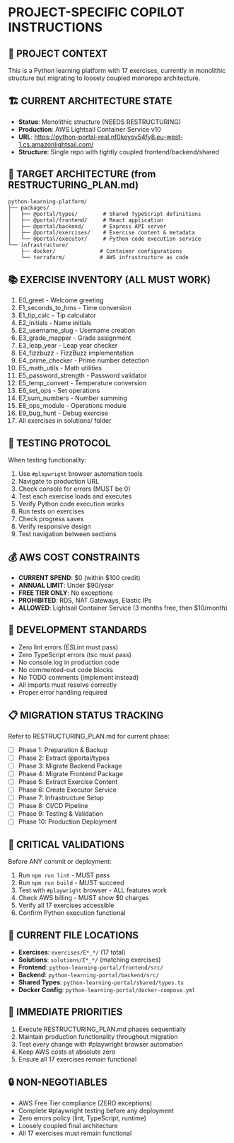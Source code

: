 # PROJECT-SPECIFIC COPILOT INSTRUCTIONS

## 🎯 PROJECT CONTEXT
This is a Python learning platform with 17 exercises, currently in monolithic structure but migrating to loosely coupled monorepo architecture.

## 🏗️ CURRENT ARCHITECTURE STATE
- **Status**: Monolithic structure (NEEDS RESTRUCTURING)
- **Production**: AWS Lightsail Container Service v10
- **URL**: https://python-portal-real.nf0keysv54fy8.eu-west-1.cs.amazonlightsail.com/
- **Structure**: Single repo with tightly coupled frontend/backend/shared

## 🎯 TARGET ARCHITECTURE (from RESTRUCTURING_PLAN.md)
```
python-learning-platform/
├── packages/
│   ├── @portal/types/        # Shared TypeScript definitions
│   ├── @portal/frontend/     # React application
│   ├── @portal/backend/      # Express API server
│   ├── @portal/exercises/    # Exercise content & metadata
│   └── @portal/executor/     # Python code execution service
└── infrastructure/
    ├── docker/              # Container configurations
    └── terraform/           # AWS infrastructure as code
```

## 📚 EXERCISE INVENTORY (ALL MUST WORK)
1. E0_greet - Welcome greeting
2. E1_seconds_to_hms - Time conversion
3. E1_tip_calc - Tip calculator
4. E2_initials - Name initials
5. E2_username_slug - Username creation
6. E3_grade_mapper - Grade assignment
7. E3_leap_year - Leap year checker
8. E4_fizzbuzz - FizzBuzz implementation
9. E4_prime_checker - Prime number detection
10. E5_math_utils - Math utilities
11. E5_password_strength - Password validator
12. E5_temp_convert - Temperature conversion
13. E6_set_ops - Set operations
14. E7_sum_numbers - Number summing
15. E8_ops_module - Operations module
16. E9_bug_hunt - Debug exercise
17. All exercises in solutions/ folder

## 🧪 TESTING PROTOCOL
When testing functionality:
1. Use `#playwright` browser automation tools
2. Navigate to production URL
3. Check console for errors (MUST be 0)
4. Test each exercise loads and executes
5. Verify Python code execution works
6. Run tests on exercises
7. Check progress saves
8. Verify responsive design
9. Test navigation between sections

## 💰 AWS COST CONSTRAINTS
- **CURRENT SPEND**: $0 (within $100 credit)
- **ANNUAL LIMIT**: Under $90/year
- **FREE TIER ONLY**: No exceptions
- **PROHIBITED**: RDS, NAT Gateways, Elastic IPs
- **ALLOWED**: Lightsail Container Service (3 months free, then $10/month)

## 🔧 DEVELOPMENT STANDARDS
- Zero lint errors (ESLint must pass)
- Zero TypeScript errors (tsc must pass) 
- No console.log in production code
- No commented-out code blocks
- No TODO comments (implement instead)
- All imports must resolve correctly
- Proper error handling required

## 📋 MIGRATION STATUS TRACKING
Refer to RESTRUCTURING_PLAN.md for current phase:
- [ ] Phase 1: Preparation & Backup
- [ ] Phase 2: Extract @portal/types
- [ ] Phase 3: Migrate Backend Package
- [ ] Phase 4: Migrate Frontend Package  
- [ ] Phase 5: Extract Exercise Content
- [ ] Phase 6: Create Executor Service
- [ ] Phase 7: Infrastructure Setup
- [ ] Phase 8: CI/CD Pipeline
- [ ] Phase 9: Testing & Validation
- [ ] Phase 10: Production Deployment

## 🚨 CRITICAL VALIDATIONS
Before ANY commit or deployment:
1. Run `npm run lint` - MUST pass
2. Run `npm run build` - MUST succeed
3. Test with `#playwright` browser - ALL features work
4. Check AWS billing - MUST show $0 charges
5. Verify all 17 exercises accessible
6. Confirm Python execution functional

## 📁 CURRENT FILE LOCATIONS
- **Exercises**: `exercises/E*_*/` (17 total)
- **Solutions**: `solutions/E*_*/` (matching exercises)
- **Frontend**: `python-learning-portal/frontend/src/`
- **Backend**: `python-learning-portal/backend/src/`
- **Shared Types**: `python-learning-portal/shared/types.ts`
- **Docker Config**: `python-learning-portal/docker-compose.yml`

## 🎯 IMMEDIATE PRIORITIES
1. Execute RESTRUCTURING_PLAN.md phases sequentially
2. Maintain production functionality throughout migration
3. Test every change with #playwright browser automation
4. Keep AWS costs at absolute zero
5. Ensure all 17 exercises remain functional

## 🔒 NON-NEGOTIABLES
- AWS Free Tier compliance (ZERO exceptions)
- Complete #playwright testing before any deployment
- Zero errors policy (lint, TypeScript, runtime)
- Loosely coupled final architecture
- All 17 exercises must remain functional